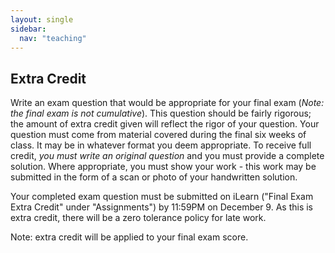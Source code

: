 ```yaml
---
layout: single
sidebar:
  nav: "teaching"
---
```


## Extra Credit

Write an exam question that would be appropriate for your final exam (*Note: the final exam is not cumulative*). This question should be fairly rigorous; the amount of extra credit given will reflect the rigor of your question. Your question must come from material covered during the final six weeks of class. It may be in whatever format you deem appropriate. To receive full credit, *you must write an original question* and you must provide a complete solution. Where appropriate, you must show your work - this work may be submitted in the form of a scan or photo of your handwritten solution. 

Your completed exam question must be submitted on iLearn ("Final Exam Extra Credit" under "Assignments") by 11:59PM on December 9. As this is extra credit, there will be a zero tolerance policy for late work. 

Note: extra credit will be applied to your final exam score.
